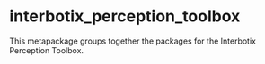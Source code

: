 # interbotix_perception_toolbox

This metapackage groups together the packages for the Interbotix Perception Toolbox.
